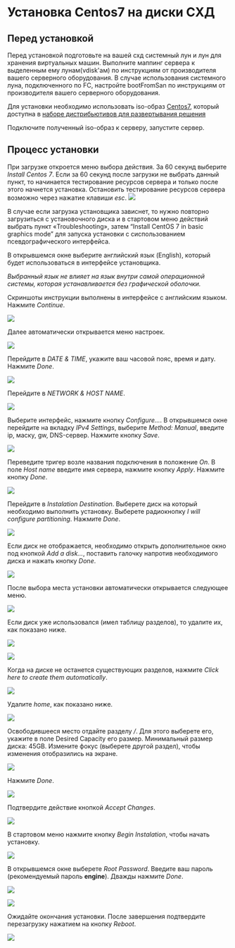 # Установка Centos7 на диски СХД

## Перед установкой

Перед установкой подготовьте на вашей схд системный лун и лун для хранения виртуальных машин. Выполните маппинг сервера к выделенным ему лунам\(vdisk'ам\) по инструкциям от производителя вашего серверного оборудования. В случае использования системного луна, подключенного по FC, настройте bootFromSan по инструкциям от производителя вашего серверного оборудования.

Для установки необходимо использовать iso-образ [Centos7](https://www.centos.org), который доступна в [наборе дистрибьютивов для развертывания решения](https://reestr.hostco.ru/downloads)

Подключите полученный iso-образ к серверу, запустите сервер.

## Процесс установки

При загрузке откроется меню выбора действия. За 60 секунд выберите _Install Centos 7_. Если за 60 секунд после загрузки не выбрать данный пункт, то начинается тестирование ресурсов сервера и только после этого начнется установка. Остановить тестирование ресурсов сервера возможно через нажатие клавиши _esc_. ![](../.gitbook/assets/centos7-install-0.jpg)

В случае если загрузка установщика зависнет, то нужно повторно загрузиться с установочного диска и в стартовом меню действий выбрать пункт «Troubleshooting», затем “Install CentOS 7 in basic graphics mode” для запуска установки с сиспользованием псевдографического интерфейса.

В открывшемся окне выберите английский язык \(English\), который будет использоваться в интерфейсе установщика.

_Выбранный язык не влияет на язык внутри самой операционной системы, которая устанавливается без графической оболочки._

Скриншоты инструкции выполнены в интерфейсе с английским языком. Нажмите _Continue_.

![](../.gitbook/assets/centos7-install-1.jpg)

Далее автоматически открывается меню настроек.

![](../.gitbook/assets/centos7-install-2.jpg)

Перейдите в _DATE & TIME_, укажите ваш часовой пояс, время и дату. Нажмите _Done_.

![](../.gitbook/assets/centos7-install-3.jpg)

Перейдите в _NETWORK & HOST NAME_.

![](../.gitbook/assets/centos7-install-4.jpg)

Выберите интерфейс, нажмите кнопку _Configure..._. В открывшемся окне перейдите на вкладку _IPv4 Settings_, выберите _Method: Manual_, введите ip, маску, gw, DNS-сервер. Нажмите кнопку _Save_.

![](../.gitbook/assets/centos7-install-5.jpg)

Переведите тригер возле названия подключения в положение _On_. В поле _Host name_ введите имя сервера, нажмите кнопку _Apply_. Нажмите кнопку _Done_.

![](../.gitbook/assets/centos7-install-6.jpg)

Перейдите в _Instalation Destination_. Выберете диск на который необходимо выполнить установку. Выберете радиокнопку _I will configure partitioning_. Нажмите _Done_.

![](../.gitbook/assets/centos7-install-7.jpg)

Если диск не отображается, необходимо открыть дополнительное окно под кнопкой _Add a disk..._, поставить галочку напротив необходимого диска и нажать кнопку _Done_.

![](../.gitbook/assets/centos7-install-8.jpg)

После выбора места установки автоматически открывается следующее меню.

![](../.gitbook/assets/centos7-install-9-1.jpg)

Если диск уже использовался \(имел таблицу разделов\), то удалите их, как показано ниже.

![](../.gitbook/assets/centos7-install-9-2.jpg)

![](../.gitbook/assets/centos7-install-9-3.jpg)

Когда на диске не останется существующих разделов, нажмите _Click here to create them automatically_.

![](../.gitbook/assets/centos7-install-9-4.jpg)

Удалите _home_, как показано ниже.

![](../.gitbook/assets/centos7-install-9-5.jpg)

Освободившееся место отдайте разделу _/_. Для этого выберете его, укажите в поле Desired Capacity его размер. Минимальный размер диска: 45GB. Измените фокус \(выберете другой раздел\), чтобы изменения отобразились на экране.

![](../.gitbook/assets/centos7-install-9-6.jpg)

Нажмите _Done_.

![](../.gitbook/assets/centos7-install-9.jpg)

Подтвердите действие кнопкой _Accept Changes_.

![](../.gitbook/assets/centos7-install-10.jpg)

В стартовом меню нажмите кнопку _Begin Instalation_, чтобы начать установку.

![](../.gitbook/assets/centos7-install-11.jpg)

В открывшемся окне выберете _Root Password_. Введите ваш пароль \(рекомендуемый пароль **engine**\). Дважды нажмите _Done_.

![](../.gitbook/assets/centos7-install-12.jpg)

![](../.gitbook/assets/centos7-install-13.jpg)

Ожидайте окончания установки. После завершения подтвердите перезагрузку нажатием на кнопку _Reboot_.

![](../.gitbook/assets/centos7-install-14.jpg)

